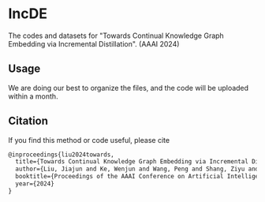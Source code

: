 # IncDE

The codes and datasets for "Towards Continual Knowledge Graph Embedding via Incremental Distillation". (AAAI 2024)

## Usage

We are doing our best to organize the files, and the code will be uploaded within a month.

## Citation

If you find this method or code useful, please cite

```latex
@inproceedings{liu2024towards,
  title={Towards Continual Knowledge Graph Embedding via Incremental Distillation},
  author={Liu, Jiajun and Ke, Wenjun and Wang, Peng and Shang, Ziyu and Gao, Jinhua and Li, Guozheng and Ji, Ke and Liu, Yanhe},
  booktitle={Proceedings of the AAAI Conference on Artificial Intelligence},
  year={2024}
}
```
